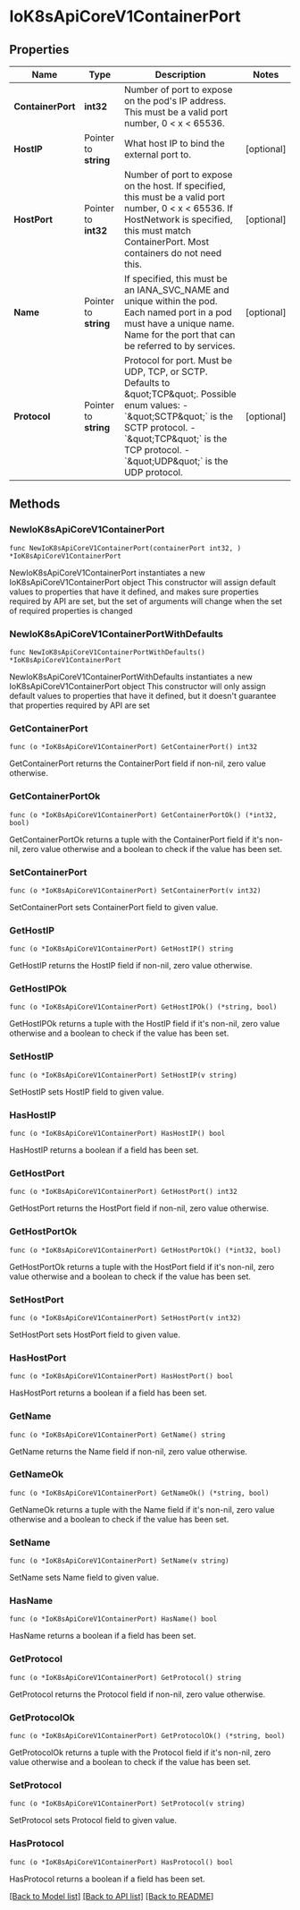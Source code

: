 # IoK8sApiCoreV1ContainerPort

## Properties

Name | Type | Description | Notes
------------ | ------------- | ------------- | -------------
**ContainerPort** | **int32** | Number of port to expose on the pod&#39;s IP address. This must be a valid port number, 0 &lt; x &lt; 65536. | 
**HostIP** | Pointer to **string** | What host IP to bind the external port to. | [optional] 
**HostPort** | Pointer to **int32** | Number of port to expose on the host. If specified, this must be a valid port number, 0 &lt; x &lt; 65536. If HostNetwork is specified, this must match ContainerPort. Most containers do not need this. | [optional] 
**Name** | Pointer to **string** | If specified, this must be an IANA_SVC_NAME and unique within the pod. Each named port in a pod must have a unique name. Name for the port that can be referred to by services. | [optional] 
**Protocol** | Pointer to **string** | Protocol for port. Must be UDP, TCP, or SCTP. Defaults to \&quot;TCP\&quot;.  Possible enum values:  - &#x60;\&quot;SCTP\&quot;&#x60; is the SCTP protocol.  - &#x60;\&quot;TCP\&quot;&#x60; is the TCP protocol.  - &#x60;\&quot;UDP\&quot;&#x60; is the UDP protocol. | [optional] 

## Methods

### NewIoK8sApiCoreV1ContainerPort

`func NewIoK8sApiCoreV1ContainerPort(containerPort int32, ) *IoK8sApiCoreV1ContainerPort`

NewIoK8sApiCoreV1ContainerPort instantiates a new IoK8sApiCoreV1ContainerPort object
This constructor will assign default values to properties that have it defined,
and makes sure properties required by API are set, but the set of arguments
will change when the set of required properties is changed

### NewIoK8sApiCoreV1ContainerPortWithDefaults

`func NewIoK8sApiCoreV1ContainerPortWithDefaults() *IoK8sApiCoreV1ContainerPort`

NewIoK8sApiCoreV1ContainerPortWithDefaults instantiates a new IoK8sApiCoreV1ContainerPort object
This constructor will only assign default values to properties that have it defined,
but it doesn't guarantee that properties required by API are set

### GetContainerPort

`func (o *IoK8sApiCoreV1ContainerPort) GetContainerPort() int32`

GetContainerPort returns the ContainerPort field if non-nil, zero value otherwise.

### GetContainerPortOk

`func (o *IoK8sApiCoreV1ContainerPort) GetContainerPortOk() (*int32, bool)`

GetContainerPortOk returns a tuple with the ContainerPort field if it's non-nil, zero value otherwise
and a boolean to check if the value has been set.

### SetContainerPort

`func (o *IoK8sApiCoreV1ContainerPort) SetContainerPort(v int32)`

SetContainerPort sets ContainerPort field to given value.


### GetHostIP

`func (o *IoK8sApiCoreV1ContainerPort) GetHostIP() string`

GetHostIP returns the HostIP field if non-nil, zero value otherwise.

### GetHostIPOk

`func (o *IoK8sApiCoreV1ContainerPort) GetHostIPOk() (*string, bool)`

GetHostIPOk returns a tuple with the HostIP field if it's non-nil, zero value otherwise
and a boolean to check if the value has been set.

### SetHostIP

`func (o *IoK8sApiCoreV1ContainerPort) SetHostIP(v string)`

SetHostIP sets HostIP field to given value.

### HasHostIP

`func (o *IoK8sApiCoreV1ContainerPort) HasHostIP() bool`

HasHostIP returns a boolean if a field has been set.

### GetHostPort

`func (o *IoK8sApiCoreV1ContainerPort) GetHostPort() int32`

GetHostPort returns the HostPort field if non-nil, zero value otherwise.

### GetHostPortOk

`func (o *IoK8sApiCoreV1ContainerPort) GetHostPortOk() (*int32, bool)`

GetHostPortOk returns a tuple with the HostPort field if it's non-nil, zero value otherwise
and a boolean to check if the value has been set.

### SetHostPort

`func (o *IoK8sApiCoreV1ContainerPort) SetHostPort(v int32)`

SetHostPort sets HostPort field to given value.

### HasHostPort

`func (o *IoK8sApiCoreV1ContainerPort) HasHostPort() bool`

HasHostPort returns a boolean if a field has been set.

### GetName

`func (o *IoK8sApiCoreV1ContainerPort) GetName() string`

GetName returns the Name field if non-nil, zero value otherwise.

### GetNameOk

`func (o *IoK8sApiCoreV1ContainerPort) GetNameOk() (*string, bool)`

GetNameOk returns a tuple with the Name field if it's non-nil, zero value otherwise
and a boolean to check if the value has been set.

### SetName

`func (o *IoK8sApiCoreV1ContainerPort) SetName(v string)`

SetName sets Name field to given value.

### HasName

`func (o *IoK8sApiCoreV1ContainerPort) HasName() bool`

HasName returns a boolean if a field has been set.

### GetProtocol

`func (o *IoK8sApiCoreV1ContainerPort) GetProtocol() string`

GetProtocol returns the Protocol field if non-nil, zero value otherwise.

### GetProtocolOk

`func (o *IoK8sApiCoreV1ContainerPort) GetProtocolOk() (*string, bool)`

GetProtocolOk returns a tuple with the Protocol field if it's non-nil, zero value otherwise
and a boolean to check if the value has been set.

### SetProtocol

`func (o *IoK8sApiCoreV1ContainerPort) SetProtocol(v string)`

SetProtocol sets Protocol field to given value.

### HasProtocol

`func (o *IoK8sApiCoreV1ContainerPort) HasProtocol() bool`

HasProtocol returns a boolean if a field has been set.


[[Back to Model list]](../README.md#documentation-for-models) [[Back to API list]](../README.md#documentation-for-api-endpoints) [[Back to README]](../README.md)


